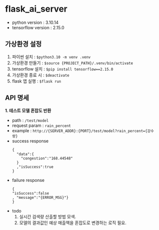 # flask_ai_server

- python version : 3.10.14
- tensorflow version : 2.15.0

## 가상환경 설정
1. 파이썬 설치 : `$python3.10 -m venv .venv`
2. 가상환경 만들기 : `$source {PROJECT_PATH}/.venv/bin/activate`
3. tensorflow 설치 : `$pip install tensorflow==2.15.0`
4. 가상환경 종료 시 : `$deactivate`
5. flask 앱 실행 : `$flask run`

## API 명세

**1. 테스트 모델 혼잡도 반환**
- path : `/test/model`
- request param : `rain_percent`
- example : `http://{SERVER_ADDR}:{PORT}/test/model?rain_percent={강수량}`
- success response
  ```response
  {
    "data":{
      "congestion":"168.44548"
    }
    ,"isSuccess":true
  }
  ```
- failure response
    ```
  {
    "isSuccess":false
    , "message":"{ERROR_MSG}"}
  }
  ```
- todo
  1. 실시간 검색량 산출할 방법 모색.
  2. 모델의 결과값인 예상 매출액을 혼잡도로 변경하는 로직 필요.
